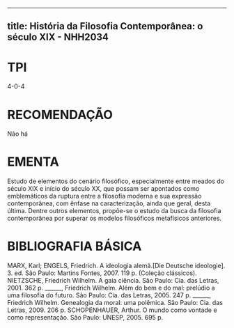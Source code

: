 
---
title: História da Filosofia Contemporânea: o século XIX - NHH2034 
---

# TPI

4-0-4

# RECOMENDAÇÃO

Não há

# EMENTA

Estudo de elementos do cenário filosófico, especialmente entre meados do século XIX e início do século XX, que possam ser apontados como emblemáticos da ruptura entre a filosofia moderna e sua expressão contemporânea, com ênfase na caracterização, ainda que geral, desta última. Dentre outros elementos, propõe-se o estudo da busca da filosofia contemporânea por superar os modelos filosóficos metafísicos anteriores.

# BIBLIOGRAFIA BÁSICA

MARX, Karl; ENGELS, Friedrich. A ideologia alemã.[Die Deutsche ideologie]. 3. ed. São Paulo: Martins Fontes, 2007. 119 p. (Coleção clássicos).
NIETZSCHE, Friedrich Wilhelm. A gaia ciência. São Paulo: Cia. das Letras, 2001. 362 p.
______, Friedrich Wilhelm. Além do bem e do mal: prelúdio a uma filosofia do futuro. São Paulo: Cia. das Letras, 2005. 247 p.
______, Friedrich Wilhelm. Genealogia da moral: uma polêmica. São Paulo: Cia. das Letras, 2009. 206 p.
SCHOPENHAUER, Arthur. O mundo como vontade e como representação. São Paulo: UNESP, 2005. 695 p.
        